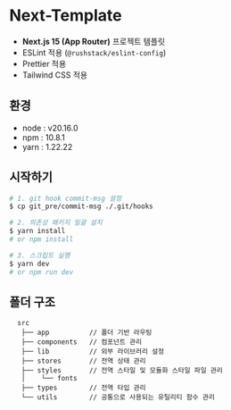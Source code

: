 # Next-Template

- **Next.js 15 (App Router)** 프로젝트 템플릿
- ESLint 적용 (`@rushstack/eslint-config`)
- Prettier 적용
- Tailwind CSS 적용

## 환경

- node : v20.16.0
- npm : 10.8.1
- yarn : 1.22.22

## 시작하기

```bash
# 1. git hook commit-msg 설정
$ cp git_pre/commit-msg ./.git/hooks

# 2. 의존성 패키지 일괄 설치
$ yarn install
# or npm install

# 3. 스크립트 실행
$ yarn dev
# or npm run dev
```

## 폴더 구조

```
  src
   ├── app          // 폴더 기반 라우팅
   ├── components   // 컴포넌트 관리
   ├── lib          // 외부 라이브러리 설정
   ├── stores       // 전역 상태 관리
   ├── styles       // 전역 스타일 및 모듈화 스타일 파일 관리
   │    └── fonts
   ├── types        // 전역 타입 관리
   └── utils        // 공통으로 사용되는 유틸리티 함수 관리
```
